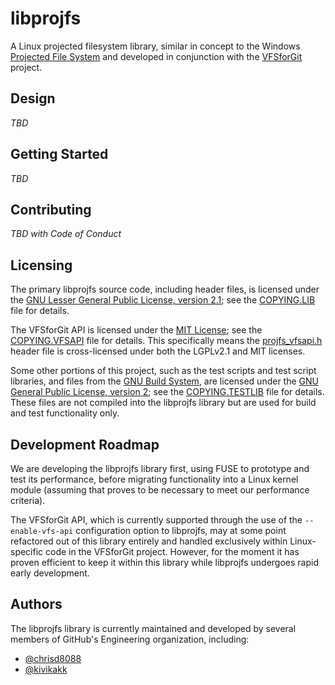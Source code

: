 # libprojfs

A Linux projected filesystem library, similar in concept to the Windows
[Projected File System][winprojfs] and developed in conjunction with the
[VFSforGit][vfs4git] project.

## Design

*TBD*

## Getting Started

*TBD*

## Contributing

*TBD with Code of Conduct*

## Licensing

The primary libprojfs source code, including header files, is licensed
under the [GNU Lesser General Public License, version 2.1][lgpl-v2];
see the [COPYING.LIB](COPYING.LIB) file for details.

The VFSforGit API is licensed under the [MIT License][mit]; see the
[COPYING.VFSAPI](COPYING.VFSAPI) file for details.  This specifically
means the [projfs_vfsapi.h](include/projfs_vfsapi.h) header file is
cross-licensed under both the LGPLv2.1 and MIT licenses.

Some other portions of this project, such as the test scripts and
test script libraries, and files from the [GNU Build System][gnu-build],
are licensed under the [GNU General Public License, version 2][gpl-v2];
see the [COPYING.TESTLIB](COPYING.TESTLIB) file for details.  These
files are not compiled into the libprojfs library but are used for
build and test functionality only.

## Development Roadmap

We are developing the libprojfs library first, using FUSE to prototype
and test its performance, before migrating functionality into a
Linux kernel module (assuming that proves to be necessary to meet
our performance criteria).

The VFSforGit API, which is currently supported through the use of
the `--enable-vfs-api` configuration option to libprojfs, may at some
point refactored out of this library entirely and handled exclusively
within Linux-specific code in the VFSforGit project.  However, for
the moment it has proven efficient to keep it within this library
while libprojfs undergoes rapid early development.

## Authors

The libprojfs library is currently maintained and developed by
several members of GitHub's Engineering organization, including:

* [@chrisd8088](https://github.com/chrisd8088)
* [@kivikakk](https://github.com/kivikakk)

[gnu-build]: https://www.gnu.org/software/automake/manual/html_node/GNU-Build-System.html
[gpl-v2]: https://www.gnu.org/licenses/old-licenses/gpl-2.0.en.html
[lgpl-v2]: https://www.gnu.org/licenses/old-licenses/lgpl-2.1.en.html
[mit]: https://github.com/Microsoft/VFSForGit/blob/master/License.md
[winprojfs]: https://docs.microsoft.com/en-us/windows/desktop/api/_projfs/
[vfs4git]: https://github.com/Microsoft/VFSForGit

